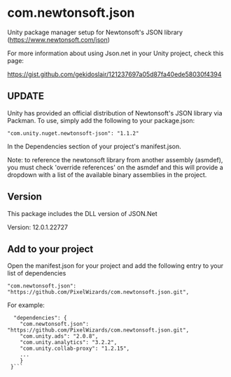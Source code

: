 # com.newtonsoft.json 
Unity package manager setup for Newtonsoft's JSON library (https://www.newtonsoft.com/json) 

For more information about using Json.net in your Unity project, check this page:

https://gist.github.com/gekidoslair/121237697a05d87fa40ede58030f4394

## UPDATE

Unity has provided an official distribution of Newtonsoft's JSON library via Packman. To use, simply add the following to your package.json:

```"com.unity.nuget.newtonsoft-json": "1.1.2"```

In the Dependencies section of your project's manifest.json.

Note: to reference the newtonsoft library from another assembly (asmdef), you must check
'override references' on the asmdef and this will provide a dropdown with a list of the 
available binary assemblies in the project. 

## Version

This package includes the DLL version of JSON.Net

Version: 12.0.1.22727

## Add to your project

Open the manifest.json for your project and add the following entry to your list of dependencies

```"com.newtonsoft.json": "https://github.com/PixelWizards/com.newtonsoft.json.git",```

For example:

```{
  "dependencies": {
    "com.newtonsoft.json": "https://github.com/PixelWizards/com.newtonsoft.json.git",
    "com.unity.ads": "2.0.8",
    "com.unity.analytics": "3.2.2",
    "com.unity.collab-proxy": "1.2.15",
    ...
    }
 }```

